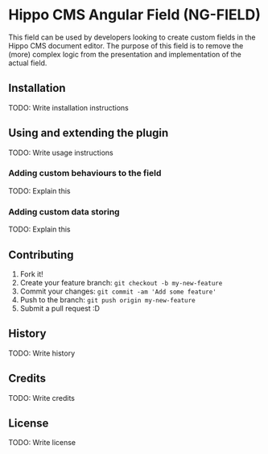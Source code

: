 # Hippo CMS Angular Field (NG-FIELD)
This field can be used by developers looking to create custom fields in the Hippo CMS document editor. The purpose of
this field is to remove the (more) complex logic from the presentation and implementation of the actual field.
## Installation
TODO: Write installation instructions
## Using and extending the plugin
TODO: Write usage instructions
### Adding custom behaviours to the field
TODO: Explain this
### Adding custom data storing
TODO: Explain this
## Contributing
1. Fork it!
2. Create your feature branch: `git checkout -b my-new-feature`
3. Commit your changes: `git commit -am 'Add some feature'`
4. Push to the branch: `git push origin my-new-feature`
5. Submit a pull request :D
## History
TODO: Write history
## Credits
TODO: Write credits
## License
TODO: Write license